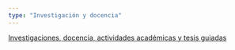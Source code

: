 ```yaml
---
type: "Investigación y docencia"
---
```


[Investigaciones, docencia, actividades académicas y tesis guiadas](proyectos/)
<i class="fa fa-line-chart fa-2x" style="color: DARKGRAY;"></i>

